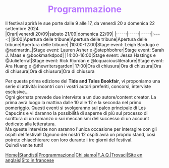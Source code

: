 # <center><font color='#B978FF'>Programmazione</font></center> #

Il festival aprirà le sue porte dalle 9 alle 17, da venerdì 20 a domenica 22 settembre 2024.  
|Orari|venerdì 20/09|sabato 21/09|domenica 22/09|
|:----:|:----:|:----:|:----:|
|9:00|Apertura delle tribune|Apertura delle tribune|Apertura delle tribune|Apertura delle tribune|
|10:00-12:00|Stage event: Leigh Bardugo e @radmartin_|Stage event: Lauren Asher e @stephbohrer|Stage event: Sarah J. Maas e @bookmarkdpod|
|14:00-16:00|Stage event: Jessa Hastings e @Julieferrat|Stage event: Rick Riordan e @loquaciousliterature|Stage event: Ara Huang e @thewritersgarden|
17:00|Ora di chiusura|Ora di chiusura|Ora di chiusura|Ora di chiusura|Ora di chiusura

Per questa prima edizione del **Tide and Tales Bookfair**, vi proponiamo una serie di attività: incontri con i vostri autori preferiti, concorsi, interviste esclusive...  
Ogni giornata prevede due interviste a un duo autore/content creator. La prima avrà luogo la mattina dalle 10 alle 12 e la seconda nel primo pomeriggio. Questi eventi si svolgeranno sul palco principale di Les Capucins e vi daranno la possibilità di saperne di più sul processo di scrittura di un romanzo o sui meccanismi del successo di un account dedicato alla letteratura.  
Ma queste interviste non saranno l'unica occasione per interagire con gli ospiti del festival! Ognuno dei nostri 12 ospiti avrà un proprio stand, così potrete chiacchierare con loro durante i tre giorni del festival.  
Quindi venite tutti!

[Home](index.md)|[Standisti](Exhibitors.md)|[Programmazione](Programming.md)|[Chi siamo](Aboutus.md)|[F.A.Q.](Questions.md)|[Trovaci](Whereto.md)|[Site en anglais](../en/Programming.md)|[Sito in francese](../fr/programmation.md)
